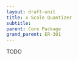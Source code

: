 ```yaml
---
layout: draft-unit
title: x Scale Quantizer
subtitle: 
parent: Core Package
grand_parent: ER-301
---
```


TODO
